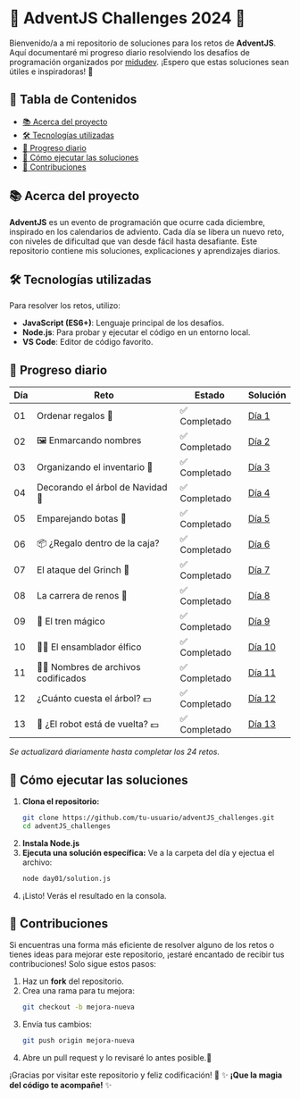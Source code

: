 # 🎅 AdventJS Challenges 2024 🎄

Bienvenido/a a mi repositorio de soluciones para los retos de **AdventJS**. Aquí documentaré mi progreso diario resolviendo los desafíos de programación organizados por [midudev](https://adventjs.dev/). ¡Espero que estas soluciones sean útiles e inspiradoras! 🚀

## 📜 Tabla de Contenidos

- [📚 Acerca del proyecto](#-acerca-del-proyecto)
- [🛠️ Tecnologías utilizadas](#️-tecnologías-utilizadas)
- [📆 Progreso diario](#-progreso-diario)
- [🚀 Cómo ejecutar las soluciones](#-cómo-ejecutar-las-soluciones)
- [🤝 Contribuciones](#-contribuciones)

## 📚 Acerca del proyecto

**AdventJS** es un evento de programación que ocurre cada diciembre, inspirado en los calendarios de adviento. Cada día se libera un nuevo reto, con niveles de dificultad que van desde fácil hasta desafiante. Este repositorio contiene mis soluciones, explicaciones y aprendizajes diarios.

## 🛠️ Tecnologías utilizadas

Para resolver los retos, utilizo:

- **JavaScript (ES6+)**: Lenguaje principal de los desafíos.
- **Node.js**: Para probar y ejecutar el código en un entorno local.
- **VS Code**: Editor de código favorito.

## 📆 Progreso diario

| Día | Reto                          | Estado       | Solución                                                |
|-----|-------------------------------|--------------|---------------------------------------------------------|
| 01  |  Ordenar regalos 🎁           | ✅ Completado | [Día 1](./day01/solution.js)                            |
| 02  |  🖼️ Enmarcando nombres        | ✅ Completado | [Día 2](./day02/solution.js)                            |
| 03  | Organizando el inventario 📇  | ✅ Completado | [Día 3](./day03/solution.js)                            |
| 04  | Decorando el árbol de Navidad 🎄 | ✅ Completado | [Día 4](./day04/solution.js)                         |
| 05  | Emparejando botas 🥾          | ✅ Completado | [Día 5](./day05/solution.js)                            |
| 06  | 📦 ¿Regalo dentro de la caja? | ✅ Completado | [Día 6](./day06/solution.js)                            |
| 07  | El ataque del Grinch 👹       | ✅ Completado | [Día 7](./day07/solution.js)                            |
| 08  | La carrera de renos 🦌        | ✅ Completado | [Día 8](./day08/solution.js)                            |
| 09  | 🚂 El tren mágico             | ✅ Completado | [Día 9](./day09/solution.js)                            |
| 10  | 👨‍💻 El ensamblador élfico      | ✅ Completado | [Día 10](./day10/solution.js)                           |
| 11  | 🏴‍☠️ Nombres de archivos codificados      | ✅ Completado | [Día 11](./day11/solution.js)                 |
| 12  | ¿Cuánto cuesta el árbol? 💵   | ✅ Completado | [Día 12](./day12/solution.js)                           |
| 13  | 🤖 ¿El robot está de vuelta? 💵   | ✅ Completado | [Día 13](./day13/solution.js)                       |

_Se actualizará diariamente hasta completar los 24 retos._

## 🚀 Cómo ejecutar las soluciones

1. **Clona el repositorio:**
   ```bash
   git clone https://github.com/tu-usuario/adventJS_challenges.git
   cd adventJS_challenges
2. **Instala Node.js**
3. **Ejecuta una solución específica:** Ve a la carpeta del día y ejectua el archivo:
   ```bash
   node day01/solution.js
4. ¡Listo! Verás el resultado en la consola.

## 🤝 Contribuciones

Si encuentras una forma más eficiente de resolver alguno de los retos o tienes ideas para mejorar este repositorio, ¡estaré encantado de recibir tus contribuciones! Solo sigue estos pasos:

1. Haz un **fork** del repositorio.
2. Crea una rama para tu mejora:
   ```bash
   git checkout -b mejora-nueva
3. Envía tus cambios:
   ```bash
   git push origin mejora-nueva
4. Abre un pull request y lo revisaré lo antes posible.🙌

   

¡Gracias por visitar este repositorio y feliz codificación! 🎉
✨ **¡Que la magia del código te acompañe!** ✨
